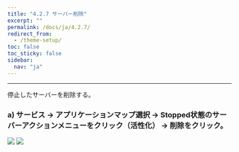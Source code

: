 ```yaml
---
title: "4.2.7 サーバー削除"
excerpt: ""
permalink: /docs/ja/4.2.7/
redirect_from:
  - /theme-setup/
toc: false
toc_sticky: false
sidebar:
  nav: "ja"
---
```



---

停止したサーバーを削除する。

### a\) サービス → アプリケーションマップ選択 → Stopped状態のサーバーアクションメニューをクリック（活性化） → 削除をクリック。
![](/assets/JP/2.5/3.1.3-7_1.png)
![](/assets/JP/2.5/3.1.3-7_2.png)
